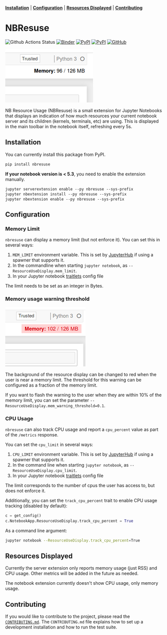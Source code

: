 **[Installation](#installation)** |
**[Configuration](#configuration)** |
**[Resources Displayed](#resources-displayed)** |
**[Contributing](#contributing)**

# NBResuse

![Github Actions Status](https://github.com/yuvipanda/nbresuse/workflows/Tests/badge.svg)
[![Binder](https://mybinder.org/badge_logo.svg)](https://mybinder.org/v2/gh/yuvipanda/nbresuse/stable)
[![PyPI](https://img.shields.io/pypi/v/nbresuse)](https://pypi.python.org/pypi/nbresuse)
[![PyPI](https://img.shields.io/pypi/l/nbresuse)](https://pypi.python.org/pypi/nbresuse)
[![GitHub](https://img.shields.io/badge/issue_tracking-github-blue?logo=github)](https://github.com/yuvipanda/nbresuse/issues)

![Screenshot with memory limit](screenshot.png)

NB Resource Usage (NBResuse) is a small extension for Jupyter Notebooks that
displays an indication of how much resources your current notebook server and
its children (kernels, terminals, etc) are using. This is displayed in the
main toolbar in the notebook itself, refreshing every 5s.

## Installation

You can currently install this package from PyPI.

```bash
pip install nbresuse
```

**If your notebook version is < 5.3**, you need to enable the extension manually.

```
jupyter serverextension enable --py nbresuse --sys-prefix
jupyter nbextension install --py nbresuse --sys-prefix
jupyter nbextension enable --py nbresuse --sys-prefix
```

## Configuration

### Memory Limit

`nbresuse` can display a memory limit (but not enforce it). You can set this
in several ways:

1. `MEM_LIMIT` environment variable. This is set by [JupyterHub](https://github.com/jupyterhub/jupyterhub/)
   if using a spawner that supports it.
2. In the commandline when starting `jupyter notebook`, as `--ResourceUseDisplay.mem_limit`.
3. In your Jupyter notebook [traitlets](https://traitlets.readthedocs.io/en/stable/) config file

The limit needs to be set as an integer in Bytes.

### Memory usage warning threshold

![Screenshot with memory warning](warn-screenshot.png)

The background of the resource display can be changed to red when the user is near a memory limit.
The threshold for this warning can be configured as a fraction of the memory limit.

If you want to flash the warning to the user when they are within 10% of the memory limit, you
can set the parameter `--ResourceUseDisplay.mem_warning_threshold=0.1`.


### CPU Usage

`nbresuse` can also track CPU usage and report a `cpu_percent` value as part of the `/metrics` response.

You can set the `cpu_limit` in several ways:

1. `CPU_LIMIT` environment variable. This is set by [JupyterHub](https://github.com/jupyterhub/jupyterhub/)
   if using a spawner that supports it.
2. In the command line when starting `jupyter notebook`, as `--ResourceUseDisplay.cpu_limit`.
3. In your Jupyter notebook [traitlets](https://traitlets.readthedocs.io/en/stable/) config file

The limit corresponds to the number of cpus the user has access to, but does not enforce it.

Additionally, you can set the `track_cpu_percent` trait to enable CPU usage tracking (disabled by default):

```python
c = get_config()
c.NotebookApp.ResourceUseDisplay.track_cpu_percent = True
```

As a command line argument:

```bash
jupyter notebook --ResourceUseDisplay.track_cpu_percent=True
```

## Resources Displayed

Currently the server extension only reports memory usage (just RSS) and CPU usage. Other metrics will be
added in the future as needed.

The notebook extension currently doesn't show CPU usage, only memory usage.

## Contributing

If you would like to contribute to the project, please read the [`CONTRIBUTING.md`](CONTRIBUTING.md). The `CONTRIBUTING.md` file
explains how to set up a development installation and how to run the test suite.
